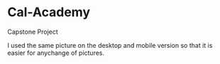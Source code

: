 # Cal-Academy
Capstone Project

I used the same picture on the desktop and mobile version so that it is easier for anychange of pictures. 
